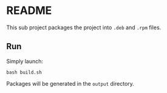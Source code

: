 # README

This sub project packages the project into `.deb` and `.rpm` files.

## Run

Simply launch: 

```
bash build.sh
```

Packages will be generated in the `output` directory.
